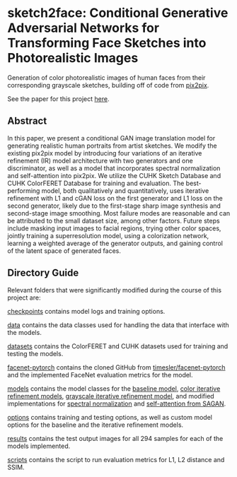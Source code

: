 # sketch2face: Conditional Generative Adversarial Networks for Transforming Face Sketches into Photorealistic Images
Generation of color photorealistic images of human faces from their corresponding grayscale sketches, building off of code from [pix2pix](https://github.com/junyanz/pytorch-CycleGAN-and-pix2pix).

See the paper for this project [here](https://web.stanford.edu/~jxgong/docs/sketch2face_paper_cs231n.pdf).

## Abstract
In this paper, we present a conditional GAN image translation model for generating realistic human portraits from artist sketches. We modify the existing pix2pix model by introducing four variations of an iterative refinement (IR) model architecture with two generators and one discriminator, as well as a model that incorporates spectral normalization and self-attention into pix2pix. We utilize the CUHK Sketch Database and CUHK ColorFERET Database for training and evaluation. The best-performing model, both qualitatively and quantitatively, uses iterative refinement with L1 and cGAN loss on the first generator and L1 loss on the second generator, likely due to the first-stage sharp image synthesis and second-stage image smoothing. Most failure modes are reasonable and can be attributed to the small dataset size, among other factors. Future steps include masking input images to facial regions, trying other color spaces, jointly training a superresolution model, using a colorization network, learning a weighted average of the generator outputs, and gaining control of the latent space of generated faces.

## Directory Guide
Relevant folders that were significantly modified during the course of this project are:

[checkpoints](checkpoints/) contains model logs and training options.

[data](data/) contains the data classes used for handling the data that interface with the models.

[datasets](datasets/) contains the ColorFERET and CUHK datasets used for training and testing the models.

[facenet-pytorch](facenet-pytorch/) contains the cloned GitHub from [timesler/facenet-pytorch](https://github.com/timesler/facenet-pytorch?fbclid=IwAR0rPyB1nMOY12Z4VgBCn89Z4qrC7xoS_Z0wTN9dx0YXa44ZJzlm69muq8s) and the implemented FaceNet evaluation metrics for the model.

[models](models/) contains the model classes for the [baseline model](models/sketch2facebaseline_model.py), [color iterative refinement models](models/sketch2face_model.py), [grayscale iterative refinement model](models/sketch2faceg_model.py), and modified implementations for [spectral normalization](https://github.com/christiancosgrove/pytorch-spectral-normalization-gan) and [self-attention from SAGAN](https://github.com/heykeetae/Self-Attention-GAN/blob/master/sagan_models.py).

[options](options/) contains training and testing options, as well as custom model options for the baseline and the iterative refinement models.

[results](results/) contains the test output images for all 294 samples for each of the models implemented.

[scripts](scripts/) contains the script to run evaluation metrics for L1, L2 distance and SSIM.
